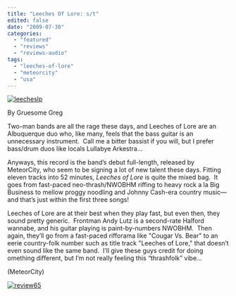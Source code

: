 ```yaml
---
title: "Leeches Of Lore: s/t"
edited: false
date: "2009-07-30"
categories:
  - "featured"
  - "reviews"
  - "reviews-audio"
tags:
  - "leeches-of-lore"
  - "meteorcity"
  - "usa"
---
```


[![leecheslp](http://www.hellbound.ca/wp-content/uploads/2009/07/leecheslp-295x300.jpg "leecheslp")](http://www.hellbound.ca/wp-content/uploads/2009/07/leecheslp.jpg)

By Gruesome Greg

Two-man bands are all the rage these days, and Leeches of Lore are an Albuquerque duo who, like many, feels that the bass guitar is an unnecessary instrument.  Call me a bitter bassist if you will, but I prefer bass/drum duos like locals Lullabye Arkestra…

Anyways, this record is the band’s debut full-length, released by MeteorCity, who seem to be signing a lot of new talent these days. Fitting eleven tracks into 52 minutes, _Leeches of Lore_ is quite the mixed bag.  It goes from fast-paced neo-thrash/NWOBHM riffing to heavy rock a la Big Business to mellow proggy noodling and Johnny Cash-era country music—and that’s just within the first three songs!

Leeches of Lore are at their best when they play fast, but even then, they sound pretty generic.  Frontman Andy Lutz is a second-rate Halford wannabe, and his guitar playing is paint-by-numbers NWOBHM.  Then again, they’ll go from a fast-paced rifforama like "Cougar Vs. Bear" to an eerie country-folk number such as title track "Leeches of Lore," that doesn’t even sound like the same band.  I’ll give these guys credit for doing  omething different, but I’m not really feeling this “thrashfolk” vibe…

(MeteorCity)

[![review65](http://www.hellbound.ca/wp-content/uploads/2009/07/review652.png "review65")](http://www.hellbound.ca/wp-content/uploads/2009/07/review652.png)
